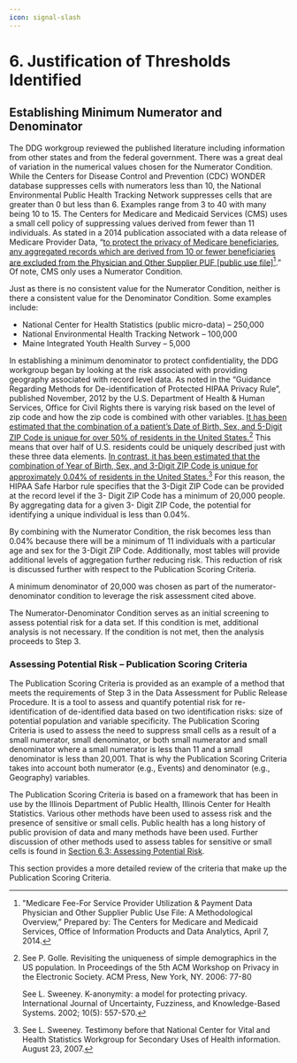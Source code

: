 ```yaml
---
icon: signal-slash
---
```


# 6. Justification of Thresholds Identified

## Establishing Minimum Numerator and Denominator

The DDG workgroup reviewed the published literature including information from other states and from the federal government. There was a great deal of variation in the numerical values chosen for the Numerator Condition. While the Centers for Disease Control and Prevention (CDC) WONDER database suppresses cells with numerators less than 10, the National Environmental Public Health Tracking Network suppresses cells that are greater than 0 but less than 6. Examples range from 3 to 40 with many being 10 to 15. The Centers for Medicare and Medicaid Services (CMS) uses a small cell policy of suppressing values derived from fewer than 11 individuals. As stated in a 2014 publication associated with a data release of Medicare Provider Data, “[to protect the privacy of Medicare beneficiaries, any aggregated records which are derived from 10 or fewer beneficiaries are excluded from the Physician and Other Supplier PUF \[public use file\]](#user-content-fn-1)[^1].” Of note, CMS only uses a Numerator Condition.

Just as there is no consistent value for the Numerator Condition, neither is there a consistent value for the Denominator Condition. Some examples include:

* National Center for Health Statistics (public micro-data) – 250,000
* National Environmental Health Tracking Network – 100,000
* Maine Integrated Youth Health Survey – 5,000

In establishing a minimum denominator to protect confidentiality, the DDG workgroup began by looking at the risk associated with providing geography associated with record level data. As noted in the “Guidance Regarding Methods for De-identification of Protected HIPAA Privacy Rule”, published November, 2012 by the U.S. Department of Health & Human Services, Office for Civil Rights there is varying risk based on the level of zip code and how the zip code is combined with other variables. [It has been estimated that the combination of a patient’s Date of Birth, Sex, and 5-Digit ZIP Code is unique for over 50% of residents in the United States.](#user-content-fn-2)[^2] This means that over half of U.S. residents could be uniquely described just with these three data elements. [In contrast, it has been estimated that the combination of Year of Birth, Sex, and 3-Digit ZIP Code is unique for approximately 0.04% of residents in the United States.](#user-content-fn-3)[^3] For this reason, the HIPAA Safe Harbor rule specifies that the 3-Digit ZIP Code can be provided at the record level if the 3- Digit ZIP Code has a minimum of 20,000 people. By aggregating data for a given 3- Digit ZIP Code, the potential for identifying a unique individual is less than 0.04%.

By combining with the Numerator Condition, the risk becomes less than 0.04% because there will be a minimum of 11 individuals with a particular age and sex for the 3-Digit ZIP Code. Additionally, most tables will provide additional levels of aggregation further reducing risk. This reduction of risk is discussed further with respect to the Publication Scoring Criteria.

A minimum denominator of 20,000 was chosen as part of the numerator- denominator condition to leverage the risk assessment cited above.

The Numerator-Denominator Condition serves as an initial screening to assess potential risk for a data set. If this condition is met, additional analysis is not necessary. If the condition is not met, then the analysis proceeds to Step 3.

### Assessing Potential Risk – Publication Scoring Criteria <a href="#bookmark18" id="bookmark18"></a>

The Publication Scoring Criteria is provided as an example of a method that meets the requirements of Step 3 in the Data Assessment for Public Release Procedure. It is a tool to assess and quantify potential risk for re-identification of de-identified data based on two identification risks: size of potential population and variable specificity. The Publication Scoring Criteria is used to assess the need to suppress small cells as a result of a small numerator, small denominator, or both small numerator and small denominator where a small numerator is less than 11 and a small denominator is less than 20,001. That is why the Publication Scoring Criteria takes into account both numerator (e.g., Events) and denominator (e.g., Geography) variables.

The Publication Scoring Criteria is based on a framework that has been in use by the Illinois Department of Public Health, Illinois Center for Health Statistics. Various other methods have been used to assess risk and the presence of sensitive or small cells. Public health has a long history of public provision of data and many methods have been used. Further discussion of other methods used to assess tables for sensitive or small cells is found in [Section 6.3: Assessing Potential Risk](6.3-assessing-potential-risk-alternate-methods.md).

This section provides a more detailed review of the criteria that make up the Publication Scoring Criteria.

[^1]: "Medicare Fee-For Service Provider Utilization & Payment Data Physician and Other Supplier Public Use File: A Methodological Overview,” Prepared by: The Centers for Medicare and Medicaid Services, Office of Information Products and Data Analytics, April 7, 2014.

[^2]: See P. Golle. Revisiting the uniqueness of simple demographics in the US population. In Proceedings of the 5th ACM Workshop on Privacy in the Electronic Society. ACM Press, New York, NY. 2006: 77-80



    See L. Sweeney. K-anonymity: a model for protecting privacy. International Journal of Uncertainty, Fuzziness, and Knowledge-Based Systems. 2002; 10(5): 557-570.

[^3]: See L. Sweeney. Testimony before that National Center for Vital and Health Statistics Workgroup for Secondary Uses of Health information. August 23, 2007.
